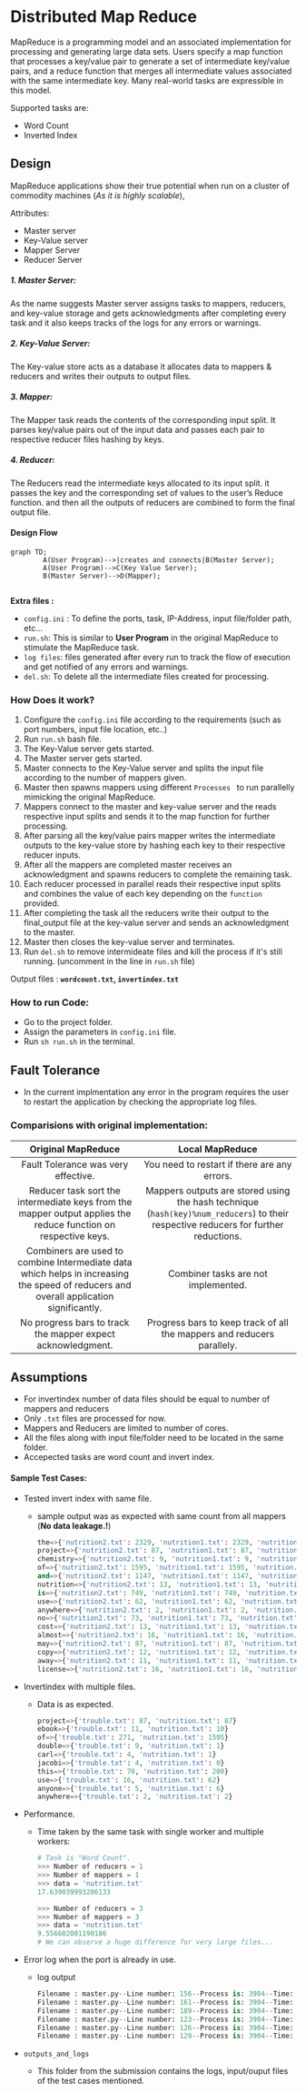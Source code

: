 # Distributed Map Reduce

MapReduce is a programming model and an associated implementation for processing and generating large data sets. Users specify a map function that processes a key/value pair to generate a set of intermediate key/value pairs, and a reduce function that merges all intermediate values associated with the same intermediate key. Many real-world tasks are expressible in this model.

Supported tasks are: 

- Word Count
- Inverted Index

## Design

MapReduce applications show their true potential when run on a cluster of commodity machines (*As it is highly scalable*), 

Attributes:

- Master server 
- Key-Value server 
- Mapper Server 
- Reducer Server

##### 1. Master Server:

As the name suggests Master server assigns tasks to mappers, reducers, and key-value storage and gets acknowledgments after completing every task and it also keeps tracks of the logs for any errors or warnings.

##### 2. Key-Value Server:

The Key-value store acts as a database it allocates data to mappers & reducers  and writes their outputs to output files.

##### 3. Mapper:

The Mapper task reads the contents of the corresponding input split. It parses key/value pairs out of the input data and passes each pair to respective reducer files hashing by keys.

##### 4. Reducer:

The Reducers read the intermediate keys allocated to its input split. it passes the key and the corresponding set of values to the user’s Reduce function. and then all the outputs of reducers are combined to form the final output file.

#### Design Flow

```mermaid
graph TD;
		A(User Program)-->|creates and connects|B(Master Server);
		A(User Program)-->C(Key Value Server);
		B(Master Server)-->D(Mapper);
		
```





**Extra files :** 

- `config.ini` : To define the ports, task, IP-Address, input file/folder path, etc...
- `run.sh`: This is similar to **User Program** in the original MapReduce to stimulate the MapReduce task.
- `log files`: files generated after every run to track the flow of execution and get notified of any errors and warnings.
- `del.sh`: To delete all the intermediate files created for processing.

### How Does it work?

1. Configure the `config.ini` file according to the requirements (such as port numbers, input file location, etc..)
2. Run `run.sh` bash file. 
3. The Key-Value server gets started.
4. The Master server gets started.
5. Master connects to the Key-Value server and splits the input file according to the number of mappers given.
6. Master then spawns mappers using different `Processes ` to run parallelly mimicking the original MapReduce. 
7. Mappers connect to the master and key-value server and the reads respective input splits and sends it to the map function for further processing.
8. After parsing all the key/value pairs mapper writes the intermediate outputs to the key-value store by hashing each key to their respective reducer inputs.
9. After all the mappers are completed master receives an acknowledgment and spawns reducers to complete the remaining task.
10.  Each reducer processed in parallel reads their respective input splits and combines the value of each key depending on the `function` provided.
11. After completing the task all the reducers write their output to the final_output file at the key-value server and sends an acknowledgment to the master.
12. Master then closes the key-value server and terminates.  
13. Run `del.sh` to remove intermideate files and kill the process if it's still running. (uncomment in the line in `run.sh` file)

Output files : **`wordcount.txt`, `invertindex.txt`**

### How to run Code:

- Go to the project folder.
- Assign the parameters in `config.ini` file.
- Run `sh run.sh` in the terminal.

## Fault Tolerance

- In the current implmentation any error in the program requires the user to restart the application by checking the appropriate log files. 



### Comparisions with original implementation:

|                      Original MapReduce                      |                       Local MapReduce                        |
| :----------------------------------------------------------: | :----------------------------------------------------------: |
|             Fault Tolerance was very effective.              |         You need to restart if there are any errors.         |
| Reducer task sort the intermediate keys from the mapper output applies the reduce function on respective keys. | Mappers outputs are stored using the hash technique (`hash(key)%num_reducers`) to their respective reducers for further reductions. |
| Combiners are used to combine Intermediate data which helps in increasing the speed of reducers and overall application significantly. |             Combiner tasks are not implemented.              |
| No progress bars to track the mapper expect acknowledgment.  | Progress bars to keep track of all the mappers and reducers parallely. |

## Assumptions

- For invertindex number of data files should be equal to number of mappers and reducers
- Only `.txt` files are processed for now.
- Mappers and Reducers are limited to number of cores.
- All the files along with input file/folder need to be located in the same folder.
- Accepected tasks are word count and invert index.

#### Sample Test Cases:

- Tested invert index with same file.

  - sample output was as expected with same count from all mappers (**No data leakage.!**)

    ```python
    the=>{'nutrition2.txt': 2329, 'nutrition1.txt': 2329, 'nutrition.txt': 2329}
    project=>{'nutrition2.txt': 87, 'nutrition1.txt': 87, 'nutrition.txt': 87}
    chemistry=>{'nutrition2.txt': 9, 'nutrition1.txt': 9, 'nutrition.txt': 9}
    of=>{'nutrition2.txt': 1595, 'nutrition1.txt': 1595, 'nutrition.txt': 1595}
    and=>{'nutrition2.txt': 1147, 'nutrition1.txt': 1147, 'nutrition.txt': 1147}
    nutrition=>{'nutrition2.txt': 13, 'nutrition1.txt': 13, 'nutrition.txt': 13}
    is=>{'nutrition2.txt': 749, 'nutrition1.txt': 749, 'nutrition.txt': 749}
    use=>{'nutrition2.txt': 62, 'nutrition1.txt': 62, 'nutrition.txt': 62}
    anywhere=>{'nutrition2.txt': 2, 'nutrition1.txt': 2, 'nutrition.txt': 2}
    no=>{'nutrition2.txt': 73, 'nutrition1.txt': 73, 'nutrition.txt': 73}
    cost=>{'nutrition2.txt': 13, 'nutrition1.txt': 13, 'nutrition.txt': 13}
    almost=>{'nutrition2.txt': 16, 'nutrition1.txt': 16, 'nutrition.txt': 16}
    may=>{'nutrition2.txt': 87, 'nutrition1.txt': 87, 'nutrition.txt': 87}
    copy=>{'nutrition2.txt': 12, 'nutrition1.txt': 12, 'nutrition.txt': 12}
    away=>{'nutrition2.txt': 11, 'nutrition1.txt': 11, 'nutrition.txt': 11}
    license=>{'nutrition2.txt': 16, 'nutrition1.txt': 16, 'nutrition.txt': 16}
    ```

- Invertindex with multiple files.

  - Data is as expected.

    ```python
    project=>{'trouble.txt': 87, 'nutrition.txt': 87}
    ebook=>{'trouble.txt': 11, 'nutrition.txt': 10}
    of=>{'trouble.txt': 271, 'nutrition.txt': 1595}
    double=>{'trouble.txt': 9, 'nutrition.txt': 1}
    carl=>{'trouble.txt': 4, 'nutrition.txt': 1}
    jacobi=>{'trouble.txt': 4, 'nutrition.txt': 0}
    this=>{'trouble.txt': 70, 'nutrition.txt': 200}
    use=>{'trouble.txt': 16, 'nutrition.txt': 62}
    anyone=>{'trouble.txt': 5, 'nutrition.txt': 6}
    anywhere=>{'trouble.txt': 2, 'nutrition.txt': 2}
    ```
  
- Performance.

  - Time taken by the same task with single worker and multiple workers:

    ```python
    # Task is "Word Count".
    >>> Number of reducers = 1
    >>> Number of mappers = 1
    >>> data = 'nutrition.txt'
    17.639039993286133
    
    >>> Number of reducers = 3
    >>> Number of mappers = 3
    >>> data = 'nutrition.txt'
    9.556602001190186
    # We can observe a huge difference for very large files...
    ```

- Error log when the port is already in use.

  - log output

    ```python
    Filename : master.py--Line number: 156--Process is: 3904--Time: 2020-10-12 21:57:55,300--[MapReduce for wordcount is getting started with 3 Mappers 3 Reducers.]
    Filename : master.py--Line number: 161--Process is: 3904--Time: 2020-10-12 21:57:55,300--Connecting KV Store..
    Filename : master.py--Line number: 189--Process is: 3904--Time: 2020-10-12 21:58:01,336--Unable to start the cluster properly check the port numbers properly # Error log 👆
    Filename : master.py--Line number: 123--Process is: 3904--Time: 2020-10-12 21:58:01,336--Killing Key-Value server...!
    Filename : master.py--Line number: 126--Process is: 3904--Time: 2020-10-12 21:58:01,336--Terminating master....!
    Filename : master.py--Line number: 129--Process is: 3904--Time: 2020-10-12 21:58:01,336--Time taken to complete the run is 6.036611080169678
    ```

- `outputs_and_logs`

  - This folder from the submission contains the logs, input/ouput files of the test cases mentioned.